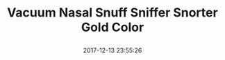 ---
title: > #shorten me
  Vacuum Nasal Snuff Sniffer Snorter Gold Color
name: >
  Vacuum Nasal Snuff Sniffer Snorter Gold Color
date: "2017-12-13 23:55:26"
buy_now: "https://www.amazon.com/Vacuum-Nasal-Snuff-Sniffer-Snorter/dp/B017UMPABE?psc=1&SubscriptionId=AKIAIA5RBQIWQVTCUEUQ&tag=coldcutdeals-20&linkCode=xm2&camp=2025&creative=165953&creativeASIN=B017UMPABE"
description_markdown: >-

  - Novelty vacuum sniffer

  - Vacuum stands just over 2" tall

  - Solid metal and easy to clean

  - Portable and easy to conceal

  - Fits in your hand


tweet_id_str: "941094242071601153"
price: "$5.98"
list_price: ""
deal_price: ""
you_save: ""
asin: "B017UMPABE"
image: "https://images-na.ssl-images-amazon.com/images/I/21khGDtwJfL.jpg"
---